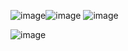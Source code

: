 ![image](https://github.com/user-attachments/assets/d7488335-ab02-4df7-85c1-8aa34c1cadf1)![image](https://github.com/user-attachments/assets/3221e4b8-cbf1-4869-ab1e-7583e87cbda0)
![image](https://github.com/user-attachments/assets/87ae7b91-e501-4e64-8e71-2df8f386177b)

![image](https://github.com/user-attachments/assets/c947acdb-e93d-475b-8c2c-644d29581143)


